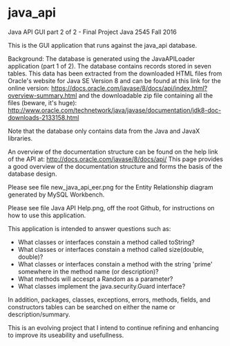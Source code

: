 # java_api
Java API GUI part 2 of 2 - Final Project Java 2545 Fall 2016

This is the GUI application that runs against the java_api database. 

Background: The database is generated using the JavaAPILoader application (part 1 of 2). The database contains records stored in seven tables. This data has been extracted from the downloaded HTML files from Oracle's website for Java SE Version 8 and can be found at this link for the online version: https://docs.oracle.com/javase/8/docs/api/index.html?overview-summary.html and the downloadable zip file containing all the files (beware, it's huge): 
http://www.oracle.com/technetwork/java/javase/documentation/jdk8-doc-downloads-2133158.html

Note that the database only contains data from the Java and JavaX libraries.

An overview of the documentation structure can be found on the help link of the API at:
http://docs.oracle.com/javase/8/docs/api/
This page provides a good overview of the documentation structure and forms the basis of the database design.

Please see file new_java_api_eer.png for the Entity Relationship diagram generated by MySQL Workbench.

Please see file Java API Help.png, off the root Github, for instructions on how to use this application.

This application is intended to answer questions such as:
- What classes or interfaces constain a method called toString?
- What classes or interfaces constain a method called size(double, double)?
- What classes or interfaces constain a method with the string 'prime' somewhere in the method name (or description)?
- What methods will accespt a Random as a parameter?
- What classes implement the java.security.Guard interface?

In addition, packages, classes, exceptions, errors, methods, fields, and constructors tables can be searched on either the name or description/summary.

This is an evolving project that I intend to continue refining and enhancing to improve its useability and usefullness.
